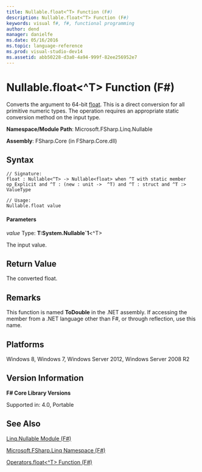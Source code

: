 ```yaml
---
title: Nullable.float<^T> Function (F#)
description: Nullable.float<^T> Function (F#)
keywords: visual f#, f#, functional programming
author: dend
manager: danielfe
ms.date: 05/16/2016
ms.topic: language-reference
ms.prod: visual-studio-dev14
ms.assetid: abb50228-d3a0-4a94-999f-82ee256952e7 
---
```


# Nullable.float<^T> Function (F#)

Converts the argument to 64-bit [float](https://msdn.microsoft.com/library/3fa76cae-e9b5-4672-8bdf-88ff6dbcf7b8). This is a direct conversion for all primitive numeric types. The operation requires an appropriate static conversion method on the input type.

**Namespace/Module Path**: Microsoft.FSharp.Linq.Nullable

**Assembly**: FSharp.Core (in FSharp.Core.dll)


## Syntax

```
// Signature:
float : Nullable<^T> -> Nullable<float> when ^T with static member op_Explicit and ^T : (new : unit ->  ^T) and ^T : struct and ^T :> ValueType

// Usage:
Nullable.float value
```

#### Parameters
*value*
Type: **T:System.Nullable&#96;1**&lt;^T&gt;


The input value.




## Return Value
The converted float.


## Remarks
This function is named **ToDouble** in the .NET assembly. If accessing the member from a .NET language other than F#, or through reflection, use this name.


## Platforms
Windows 8, Windows 7, Windows Server 2012, Windows Server 2008 R2


## Version Information
**F# Core Library Versions**

Supported in: 4.0, Portable




## See Also
[Linq.Nullable Module &#40;F&#35;&#41;](Linq.Nullable-Module-%5BFSharp%5D.md)

[Microsoft.FSharp.Linq Namespace &#40;F&#35;&#41;](Microsoft.FSharp.Linq-Namespace-%5BFSharp%5D.md)

[Operators.float&#60;^T&#62; Function &#40;F&#35;&#41;](Operators.float%5B%5ET%5D-Function-%5BFSharp%5D.md)

